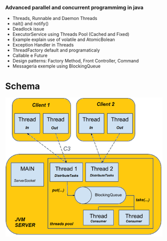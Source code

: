### Advanced parallel and concurrent programmimg in java

- Threads, Runnable and Daemon Threads
- nait() and notify() 
- Deadlock issue
- ExecutorService using Threads  Pool (Cached and Fixed)
- Example explain use of volatile and AtomicBolean
- Exception Handler in Threads
- ThreadFactory default and programaticaly
- Callable e Future
- Design patterns: Factory Method, Front Controller, Command
- Messageria exemple using BlockingQueue

# Schema

![](https://raw.githubusercontent.com/gregoriLima/AdvancedConcurrentPrograming/master/Schema.png)
